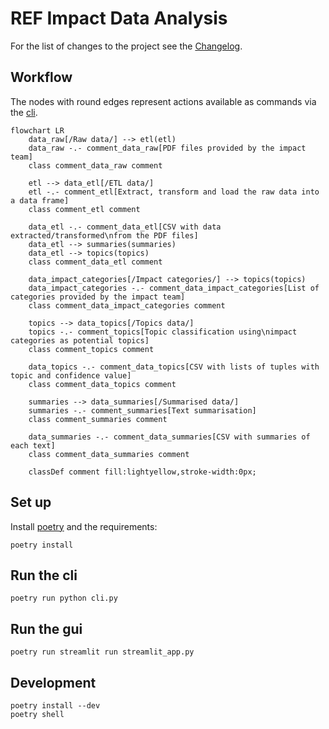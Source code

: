 # REF Impact Data Analysis

For the list of changes to the project see the [Changelog](CHANGELOG.md).

## Workflow

The nodes with round edges represent actions available as commands via the [cli](#run-the-cli).

```mermaid
flowchart LR
    data_raw[/Raw data/] --> etl(etl)
    data_raw -.- comment_data_raw[PDF files provided by the impact team]
    class comment_data_raw comment

    etl --> data_etl[/ETL data/]
    etl -.- comment_etl[Extract, transform and load the raw data into a data frame]
    class comment_etl comment

    data_etl -.- comment_data_etl[CSV with data extracted/transformed\nfrom the PDF files]
    data_etl --> summaries(summaries)
    data_etl --> topics(topics)
    class comment_data_etl comment

    data_impact_categories[/Impact categories/] --> topics(topics)
    data_impact_categories -.- comment_data_impact_categories[List of categories provided by the impact team]
    class comment_data_impact_categories comment

    topics --> data_topics[/Topics data/]
    topics -.- comment_topics[Topic classification using\nimpact categories as potential topics]
    class comment_topics comment

    data_topics -.- comment_data_topics[CSV with lists of tuples with topic and confidence value]
    class comment_data_topics comment

    summaries --> data_summaries[/Summarised data/]
    summaries -.- comment_summaries[Text summarisation]
    class comment_summaries comment

    data_summaries -.- comment_data_summaries[CSV with summaries of each text]
    class comment_data_summaries comment

    classDef comment fill:lightyellow,stroke-width:0px;
```

## Set up

Install [poetry](https://python-poetry.org/docs/#installation) and the requirements:

    poetry install

## Run the cli

    poetry run python cli.py

## Run the gui

    poetry run streamlit run streamlit_app.py

## Development

    poetry install --dev
    poetry shell
